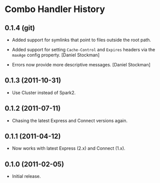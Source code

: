 Combo Handler History
=====================

0.1.4 (git)
-----------

* Added support for symlinks that point to files outside the root path.

* Added support for setting `Cache-Control` and `Expires` headers via the
  `maxAge` config property. [Daniel Stockman]

* Errors now provide more descriptive messages. [Daniel Stockman]


0.1.3 (2011-10-31)
------------------

* Use Cluster instead of Spark2.


0.1.2 (2011-07-11)
------------------

* Chasing the latest Express and Connect versions again.


0.1.1 (2011-04-12)
------------------

* Now works with latest Express (2.x) and Connect (1.x).


0.1.0 (2011-02-05)
------------------

* Initial release.

